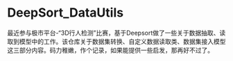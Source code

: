 # DeepSort_DataUtils

最近参与极市平台-“3D行人检测”比赛，基于Deepsort做了一些关于数据抽取、读取到模型中的工作。该仓库关于数据集转换、自定义数据读取类、数据集接入模型这三部分内容。码力稚嫩，作个记录，如果能提供一些启发，那再好不过了。
